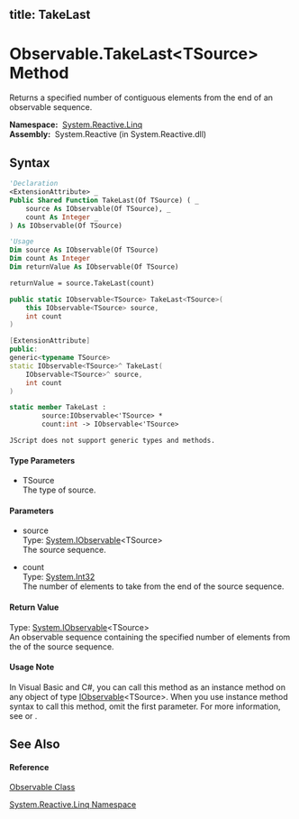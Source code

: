 title: TakeLast
---
# Observable.TakeLast\<TSource\> Method

Returns a specified number of contiguous elements from the end of an observable sequence.

**Namespace:**  [System.Reactive.Linq](System.Reactive.Linq/System.Reactive.Linq)  
**Assembly:**  System.Reactive (in System.Reactive.dll)

## Syntax

```vb
'Declaration
<ExtensionAttribute> _
Public Shared Function TakeLast(Of TSource) ( _
    source As IObservable(Of TSource), _
    count As Integer _
) As IObservable(Of TSource)
```

```vb
'Usage
Dim source As IObservable(Of TSource)
Dim count As Integer
Dim returnValue As IObservable(Of TSource)

returnValue = source.TakeLast(count)
```

```csharp
public static IObservable<TSource> TakeLast<TSource>(
    this IObservable<TSource> source,
    int count
)
```

```c++
[ExtensionAttribute]
public:
generic<typename TSource>
static IObservable<TSource>^ TakeLast(
    IObservable<TSource>^ source, 
    int count
)
```

```fsharp
static member TakeLast : 
        source:IObservable<'TSource> * 
        count:int -> IObservable<'TSource> 
```

```jscript
JScript does not support generic types and methods.
```

#### Type Parameters

- TSource  
  The type of source.

#### Parameters

- source  
  Type: [System.IObservable](https://msdn.microsoft.com/en-us/library/Dd990377)\<TSource\>  
  The source sequence.

- count  
  Type: [System.Int32](https://msdn.microsoft.com/en-us/library/td2s409d)  
  The number of elements to take from the end of the source sequence.

#### Return Value

Type: [System.IObservable](https://msdn.microsoft.com/en-us/library/Dd990377)\<TSource\>  
An observable sequence containing the specified number of elements from the of the source sequence.

#### Usage Note

In Visual Basic and C\#, you can call this method as an instance method on any object of type [IObservable](https://msdn.microsoft.com/en-us/library/Dd990377)\<TSource\>. When you use instance method syntax to call this method, omit the first parameter. For more information, see [](https://msdn.microsoft.com/en-us/library/Bb384936) or [](https://msdn.microsoft.com/en-us/library/Bb383977).

## See Also

#### Reference

[Observable Class](Observable/Observable)

[System.Reactive.Linq Namespace](System.Reactive.Linq/System.Reactive.Linq)
